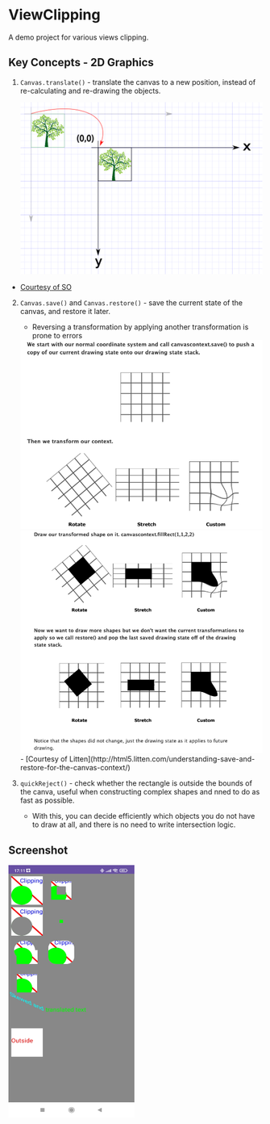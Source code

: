 # ViewClipping
A demo project for various views clipping. 

## Key Concepts - 2D Graphics
 1. `Canvas.translate()` - translate the canvas to a new position, instead of re-calculating and re-drawing the objects.
 
    <img src="screenshots/translate.png" />
   - [Courtesy of SO](https://stackoverflow.com/a/25497008/7478839)

2. `Canvas.save()` and `Canvas.restore()` - save the current state of the canvas, and restore it later.
   - Reversing a transformation by applying another transformation is prone to errors
   <img src="screenshots/first_transform.png"/>
   <img src="screenshots/restore.png"/>
   - [Courtesy of Litten](http://html5.litten.com/understanding-save-and-restore-for-the-canvas-context/)
   
3. `quickReject()` - check whether the rectangle is outside the bounds of the canva, useful when constructing complex shapes and nned to do as fast as possible.
   - With this, you can decide efficiently which objects you do not have to draw at all, and there is no need to write intersection logic.

## Screenshot
<img src="screenshots/clipping.jpg" width="250" height="500" />
